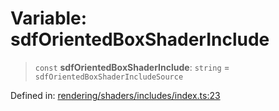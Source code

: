 # Variable: sdfOrientedBoxShaderInclude

> `const` **sdfOrientedBoxShaderInclude**: `string` = `sdfOrientedBoxShaderIncludeSource`

Defined in: [rendering/shaders/includes/index.ts:23](https://github.com/Forge-Game-Engine/Forge/blob/6eae4e51dbdc502818b1c2f3a3ffce9e4a1fd125/src/rendering/shaders/includes/index.ts#L23)
